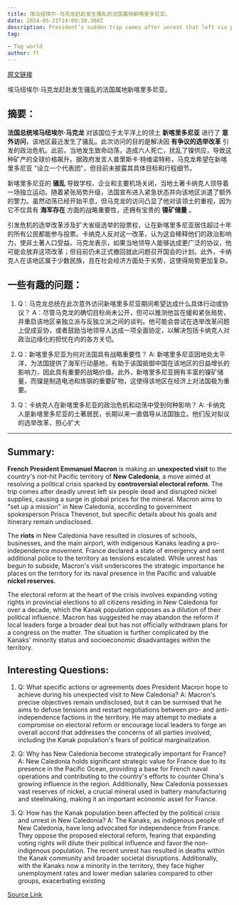 ```yaml
---
title: 埃马纽埃尔·马克龙赶赴发生骚乱的法国属地新喀里多尼亚。
date: 2024-05-21T14:09:30.308Z
description: President’s sudden trip comes after unrest that left six people dead and pushed up global nickel prices
tag: 

- Tag world
author: ft
---
```


[原文链接](https://ft.com/content/524709df-e976-40b4-9476-3c1feab26430)

埃马纽埃尔·马克龙赶赴发生骚乱的法国属地新喀里多尼亚。

## 摘要： 

**法国总统埃马纽埃尔·马克龙** 对该国位于太平洋上的领土 **新喀里多尼亚** 进行了 **意外访问**，该地区最近发生了骚乱。此次访问的目的是解决因 **有争议的选举改革** 引发的政治危机。此前，当地发生致命动荡，造成六人死亡，扰乱了镍供应，导致这种矿产的全球价格飙升。据政府发言人普里斯卡·特维诺特称，马克龙希望在新喀里多尼亚 "设立一个代表团"，但目前未披露其具体目标和行程细节。

新喀里多尼亚的 **骚乱** 导致学校、企业和主要机场关闭，当地土著卡纳克人领导着一场独立运动。随着紧张局势升级，法国宣布进入紧急状态并向该地区派遣了额外的警力。虽然动荡已经开始平息，但马克龙的访问凸显了他对该领土的重视，因为它不仅具有 **海军存在** 方面的战略重要性，还拥有宝贵的 **镍矿储量** 。

引发危机的选举改革涉及扩大省级选举的投票权，让在新喀里多尼亚居住超过十年的所有公民都能参与投票。卡纳克人反对这一改革，认为这会稀释他们的政治影响力，使非土著人口受益。马克龙表示，如果当地领导人能够达成更广泛的协议，他可能会放弃这项改革；但目前仍未正式撤回就此问题召开国会的计划。此外，卡纳克人在该地区属于少数民族，且在社会经济方面处于劣势，这使得局势更加复杂。

## 一些有趣的问题：

1. Q：马克龙总统在此次意外访问新喀里多尼亚期间希望达成什么具体行动或协议？
   A：尽管马克龙的确切目标尚未公开，但可以推测他旨在缓和紧张局势，并重启该地区亲独立派与反独立派之间的谈判。他可能会尝试在选举改革问题上促成妥协，或者鼓励当地领导人达成一项全面协定，以解决包括卡纳克人对政治边缘化的担忧在内的各方关切。

2. Q：新喀里多尼亚为何对法国具有战略重要性？
   A: 新喀里多尼亚因地处太平洋，为法国提供了海军行动基地，有助于该国抵御中国在该地区的日益增长的影响力，因此具有重要的战略价值。此外，新喀里多尼亚拥有丰富的镍矿储量，而镍是制造电池和炼钢的重要矿物，这使得该地区在经济上对法国极为重要。

3. Q：卡纳克人在新喀里多尼亚的政治危机和动荡中受到何种影响？
   A: 卡纳克人是新喀里多尼亚的土著居民，长期以来一直倡导从法国独立。他们反对拟议的选举改革，担心扩大

---

## Summary: 
**French President Emmanuel Macron** is making an **unexpected visit** to the country's riot-hit Pacific territory of **New Caledonia**, a move aimed at resolving a political crisis sparked by **controversial electoral reform**. The trip comes after deadly unrest left six people dead and disrupted nickel supplies, causing a surge in global prices for the mineral. Macron aims to "set up a mission" in New Caledonia, according to government spokesperson Prisca Thevenot, but specific details about his goals and itinerary remain undisclosed. 

The **riots** in New Caledonia have resulted in closures of schools, businesses, and the main airport, with indigenous Kanaks leading a pro-independence movement. France declared a state of emergency and sent additional police to the territory as tensions escalated. While unrest has begun to subside, Macron's visit underscores the strategic importance he places on the territory for its naval presence in the Pacific and valuable **nickel reserves**. 

The electoral reform at the heart of the crisis involves expanding voting rights in provincial elections to all citizens residing in New Caledonia for over a decade, which the Kanak population opposes as a dilution of their political influence. Macron has suggested he may abandon the reform if local leaders forge a broader deal but has not officially withdrawn plans for a congress on the matter. The situation is further complicated by the Kanaks' minority status and socioeconomic disadvantages within the territory. 

## Interesting Questions: 

1. Q: What specific actions or agreements does President Macron hope to achieve during his unexpected visit to New Caledonia? 
A: Macron's precise objectives remain undisclosed, but it can be surmised that he aims to defuse tensions and restart negotiations between pro- and anti-independence factions in the territory. He may attempt to mediate a compromise on electoral reform or encourage local leaders to forge an overall accord that addresses the concerns of all parties involved, including the Kanak population's fears of political marginalization. 

2. Q: Why has New Caledonia become strategically important for France? 
A: New Caledonia holds significant strategic value for France due to its presence in the Pacific Ocean, providing a base for French naval operations and contributing to the country's efforts to counter China's growing influence in the region. Additionally, New Caledonia possesses vast reserves of nickel, a crucial mineral used in battery manufacturing and steelmaking, making it an important economic asset for France. 

3. Q: How has the Kanak population been affected by the political crisis and unrest in New Caledonia? 
A: The Kanaks, as indigenous people of New Caledonia, have long advocated for independence from France. They oppose the proposed electoral reform, fearing that expanding voting rights will dilute their political influence and favor the non-indigenous population. The recent unrest has resulted in deaths within the Kanak community and broader societal disruptions. Additionally, with the Kanaks now a minority in the territory, they face higher unemployment rates and lower median salaries compared to other groups, exacerbating existing

[Source Link](https://ft.com/content/524709df-e976-40b4-9476-3c1feab26430)

